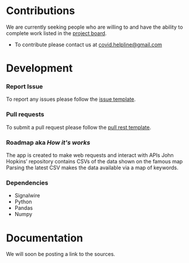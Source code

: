 # Contributions
We are currently seeking people who are willing to and have the ability to complete work listed in the [project board](https://github.com/trujivan/covid-helpline/projects).

- To contribute please contact us at covid.helpline@gmail.com

# Development
### Report Issue
To report any issues please follow the [issue template](https://github.com/trujivan/covid-helpline/blob/dev/.github/ISSUE_TEMPLATE.md).

### Pull requests
To submit a pull request please follow the [pull rest template](https://github.com/trujivan/covid-helpline/blob/dev/.github/PULL_REQUEST_TEMPLATE.md).


### Roadmap aka *How it's works*
The app is created to make web requests and interact with APIs John Hopkins’ repository contains CSVs of the data shown on the famous map Parsing the latest CSV makes the data available via a map of keywords.

### Dependencies
* Signalwire
* Python
* Pandas
* Numpy

# Documentation
 We will soon be posting a link to the sources.
